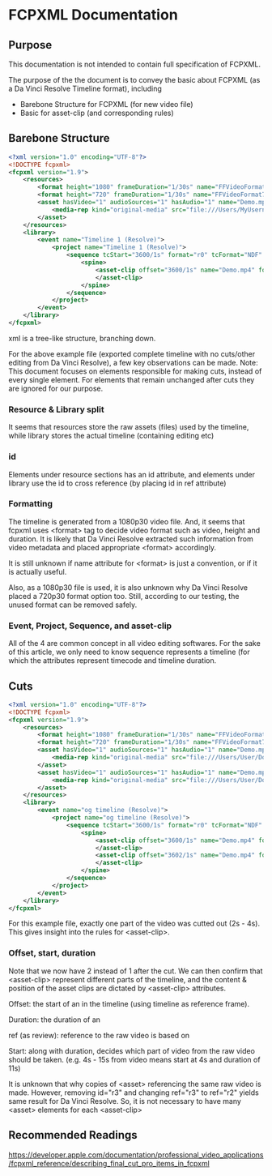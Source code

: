 # FCPXML Documentation

## Purpose

This documentation is not intended to contain full specification of FCPXML.

The purpose of the the document is to convey the basic about FCPXML (as a Da Vinci Resolve Timeline format), including

- Barebone Structure for FCPXML (for new video file)
- Basic for asset-clip (and corresponding rules)

## Barebone Structure

```xml
<?xml version="1.0" encoding="UTF-8"?>
<!DOCTYPE fcpxml>
<fcpxml version="1.9">
    <resources>
        <format height="1080" frameDuration="1/30s" name="FFVideoFormat1080p30" width="1920" id="r0"/>
        <format height="720" frameDuration="1/30s" name="FFVideoFormat720p30" width="1280" id="r1"/>
        <asset hasVideo="1" audioSources="1" hasAudio="1" name="Demo.mp4" format="r1" start="0/1s" audioChannels="2" id="r2" duration="3853/30s">
            <media-rep kind="original-media" src="file:///Users/MyUsername/Downloads/Demo.mp4"/>
        </asset>
    </resources>
    <library>
        <event name="Timeline 1 (Resolve)">
            <project name="Timeline 1 (Resolve)">
                <sequence tcStart="3600/1s" format="r0" tcFormat="NDF" duration="3853/30s">
                    <spine>
                        <asset-clip offset="3600/1s" name="Demo.mp4" format="r1" tcFormat="NDF" start="0/1s" ref="r2" enabled="1" duration="3853/30s">
                        </asset-clip>
                    </spine>
                </sequence>
            </project>
        </event>
    </library>
</fcpxml>
```

xml is a tree-like structure, branching down.

For the above example file (exported complete timeline with no cuts/other editing from Da Vinci Resolve), a few key observations can be made. Note: This document focuses on elements responsible for making cuts, instead of every single element. For elements that remain unchanged after cuts they are ignored for our purpose.

### Resource & Library split

It seems that resources store the raw assets (files) used by the timeline, while library stores the actual timeline (containing editing etc)

### id

Elements under resource sections has an id attribute, and elements under library use the id to cross reference (by placing id in ref attribute)

### Formatting

The timeline is generated from a 1080p30 video file. And, it seems that fcpxml uses <format\> tag to decide video format such as video, height and duration. It is likely that Da Vinci Resolve extracted such information from video metadata and placed appropriate <format\> accordingly.

It is still unknown if name attribute for <format\> is just a convention, or if it is actually useful.

Also, as a 1080p30 file is used, it is also unknown why Da Vinci Resolve placed a 720p30 format option too. Still, according to our testing, the unused format can be removed safely.

### Event, Project, Sequence, and asset-clip

All of the 4 are common concept in all video editing softwares. For the sake of this article, we only need to know sequence represents a timeline (for which the attributes represent timecode and timeline duration.

## Cuts

```xml
<?xml version="1.0" encoding="UTF-8"?>
<!DOCTYPE fcpxml>
<fcpxml version="1.9">
    <resources>
        <format height="1080" frameDuration="1/30s" name="FFVideoFormat1080p30" width="1920" id="r0"/>
        <format height="720" frameDuration="1/30s" name="FFVideoFormat720p30" width="1280" id="r1"/>
        <asset hasVideo="1" audioSources="1" hasAudio="1" name="Demo.mp4" format="r1" start="0/1s" audioChannels="2" id="r2" duration="3853/30s">
            <media-rep kind="original-media" src="file:///Users/User/Downloads/Demo.mp4"/>
        </asset>
        <asset hasVideo="1" audioSources="1" hasAudio="1" name="Demo.mp4" format="r1" start="0/1s" audioChannels="2" id="r3" duration="3853/30s">
            <media-rep kind="original-media" src="file:///Users/User/Downloads/Demo.mp4"/>
        </asset>
    </resources>
    <library>
        <event name="og timeline (Resolve)">
            <project name="og timeline (Resolve)">
                <sequence tcStart="3600/1s" format="r0" tcFormat="NDF" duration="3793/30s">
                    <spine>
                        <asset-clip offset="3600/1s" name="Demo.mp4" format="r1" tcFormat="NDF" start="0/1s" ref="r2" enabled="1" duration="2/1s">
                        </asset-clip>
                        <asset-clip offset="3602/1s" name="Demo.mp4" format="r1" tcFormat="NDF" start="4/1s" ref="r3" enabled="1" duration="3733/30s">
                        </asset-clip>
                    </spine>
                </sequence>
            </project>
        </event>
    </library>
</fcpxml>
```

For this example file, exactly one part of the video was cutted out (2s - 4s). This gives insight into the rules for <asset-clip\>.

### Offset, start, duration

Note that we now have 2 <asset-clip> instead of 1 after the cut. We can then confirm that <asset-clip\> represent different parts of the timeline, and the content & position of the asset clips are dictated by <asset-clip\> attributes.

Offset: the start of an <asset-clip> in the timeline (using timeline as reference frame).

Duration: the duration of an <asset-clip>

ref (as review): reference to the raw video <asset-clip> is based on

Start: along with duration, decides which part of video from the raw video should be taken. (e.g. 4s - 15s from video means start at 4s and duration of 11s)

It is unknown that why copies of <asset\> referencing the same raw video is made. However, removing id="r3" and changing ref="r3" to ref="r2" yields same result for Da Vinci Resolve. So, it is not necessary to have many <asset\> elements for each <asset-clip\>

## Recommended Readings

<https://developer.apple.com/documentation/professional_video_applications/fcpxml_reference/describing_final_cut_pro_items_in_fcpxml>
